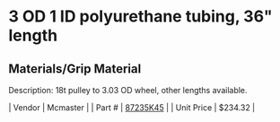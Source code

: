 # 3 OD 1 ID polyurethane tubing, 36" length
## Materials/Grip Material
Description: 	18t pulley to 3.03 OD wheel, other lengths available. 

| Vendor | Mcmaster | 
| Part # | [87235K45](http://www.mcmaster.com/) | 
| Unit Price | $234.32 | 
